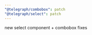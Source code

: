 ```yaml
---
"@telegraph/combobox": patch
"@telegraph/select": patch
---
```


new select component + combobox fixes
